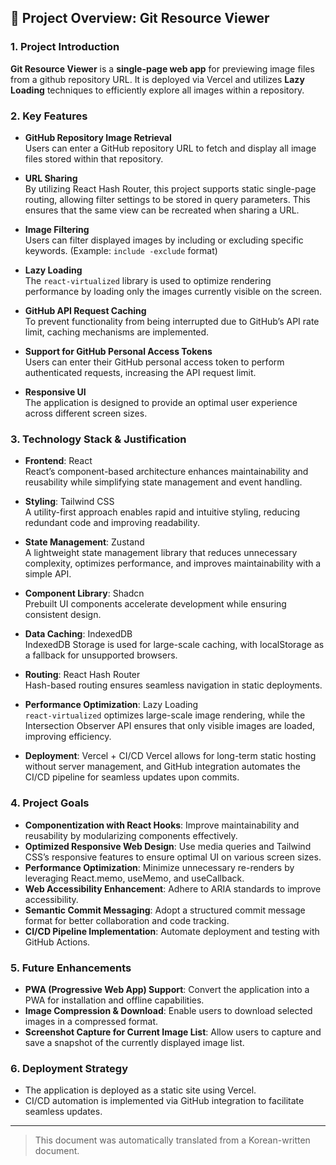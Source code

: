 ## 📌 Project Overview: Git Resource Viewer

### 1. Project Introduction

**Git Resource Viewer** is a **single-page web app** for previewing image files from a github repository URL.
It is deployed via Vercel and utilizes **Lazy Loading** techniques to efficiently explore all images within a repository.

### 2. Key Features

- **GitHub Repository Image Retrieval**  
  Users can enter a GitHub repository URL to fetch and display all image files stored within that repository.

- **URL Sharing**  
  By utilizing React Hash Router, this project supports static single-page routing, allowing filter settings to be stored in query parameters.
  This ensures that the same view can be recreated when sharing a URL.

- **Image Filtering**  
  Users can filter displayed images by including or excluding specific keywords. (Example: `include -exclude` format)

- **Lazy Loading**  
  The `react-virtualized` library is used to optimize rendering performance by loading only the images currently visible on the screen.

- **GitHub API Request Caching**  
  To prevent functionality from being interrupted due to GitHub’s API rate limit, caching mechanisms are implemented.

- **Support for GitHub Personal Access Tokens**  
  Users can enter their GitHub personal access token to perform authenticated requests, increasing the API request limit.

- **Responsive UI**  
  The application is designed to provide an optimal user experience across different screen sizes.

### 3. Technology Stack & Justification

- **Frontend**: React  
  React’s component-based architecture enhances maintainability and reusability while simplifying state management and event handling.

- **Styling**: Tailwind CSS  
  A utility-first approach enables rapid and intuitive styling, reducing redundant code and improving readability.

- **State Management**: Zustand  
  A lightweight state management library that reduces unnecessary complexity, optimizes performance, and improves maintainability with a simple API.

- **Component Library**: Shadcn  
  Prebuilt UI components accelerate development while ensuring consistent design.

- **Data Caching**: IndexedDB  
  IndexedDB Storage is used for large-scale caching, with localStorage as a fallback for unsupported browsers.

- **Routing**: React Hash Router  
  Hash-based routing ensures seamless navigation in static deployments.

- **Performance Optimization**: Lazy Loading  
  `react-virtualized` optimizes large-scale image rendering, while the Intersection Observer API ensures that only visible images are loaded, improving efficiency.

- **Deployment**: Vercel + CI/CD
  Vercel allows for long-term static hosting without server management,
  and GitHub integration automates the CI/CD pipeline for seamless updates upon commits.

### 4. Project Goals

- **Componentization with React Hooks**: Improve maintainability and reusability by modularizing components effectively.
- **Optimized Responsive Web Design**: Use media queries and Tailwind CSS’s responsive features to ensure optimal UI on various screen sizes.
- **Performance Optimization**: Minimize unnecessary re-renders by leveraging React.memo, useMemo, and useCallback.
- **Web Accessibility Enhancement**: Adhere to ARIA standards to improve accessibility.
- **Semantic Commit Messaging**: Adopt a structured commit message format for better collaboration and code tracking.
- **CI/CD Pipeline Implementation**: Automate deployment and testing with GitHub Actions.

### 5. Future Enhancements

- **PWA (Progressive Web App) Support**: Convert the application into a PWA for installation and offline capabilities.
- **Image Compression & Download**: Enable users to download selected images in a compressed format.
- **Screenshot Capture for Current Image List**: Allow users to capture and save a snapshot of the currently displayed image list.

### 6. Deployment Strategy

- The application is deployed as a static site using Vercel.
- CI/CD automation is implemented via GitHub integration to facilitate seamless updates.

---

> This document was automatically translated from a Korean-written document.
